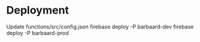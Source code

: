 # Deployment

Update functions/src/config.json
firebase deploy -P barbaard-dev
firebase deploy -P barbaard-prod
